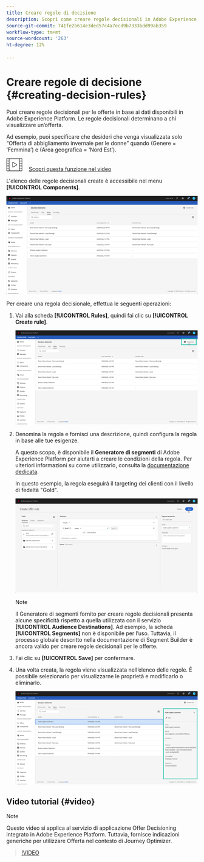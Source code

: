 ```yaml
---
title: Creare regole di decisione
description: Scopri come creare regole decisionali in Adobe Experience Platform.
source-git-commit: 741fe2b614e3ded57c4a7ecd9b7333bdd99ab359
workflow-type: tm+mt
source-wordcount: '263'
ht-degree: 12%

---
```


# Creare regole di decisione {#creating-decision-rules}

Puoi creare regole decisionali per le offerte in base ai dati disponibili in Adobe Experience Platform. Le regole decisionali determinano a chi visualizzare un’offerta.

Ad esempio, puoi specificare che desideri che venga visualizzata solo “Offerta di abbigliamento invernale per le donne” quando (Genere = ‘Femmina’) e (Area geografica = ‘Nord Est’). 

![](../../assets/do-not-localize/how-to-video.png) [Scopri questa funzione nel video](#video)

L&#39;elenco delle regole decisionali create è accessibile nel menu **[!UICONTROL Components]**.

![](../../assets/decision_rules_list.png)

Per creare una regola decisionale, effettua le seguenti operazioni:

1. Vai alla scheda **[!UICONTROL Rules]**, quindi fai clic su **[!UICONTROL Create rule]**.

   ![](../../assets/offers_decision_rule_creation.png)

1. Denomina la regola e fornisci una descrizione, quindi configura la regola in base alle tue esigenze.

   A questo scopo, è disponibile il **Generatore di segmenti** di Adobe Experience Platform per aiutarti a creare le condizioni della regola. Per ulteriori informazioni su come utilizzarlo, consulta la [documentazione dedicata](https://experienceleague.adobe.com/docs/experience-platform/segmentation/ui/segment-builder.html).

   In questo esempio, la regola eseguirà il targeting dei clienti con il livello di fedeltà &quot;Gold&quot;.

   ![](../../assets/offers_decision_rule_creation_segment.png)

   >[!NOTE]
   >
   >Il Generatore di segmenti fornito per creare regole decisionali presenta alcune specificità rispetto a quella utilizzata con il servizio **[!UICONTROL Audience Destinations]**. Ad esempio, la scheda **[!UICONTROL Segments]** non è disponibile per l’uso. Tuttavia, il processo globale descritto nella documentazione di Segment Builder è ancora valido per creare regole decisionali per le offerte.

1. Fai clic su **[!UICONTROL Save]** per confermare.

1. Una volta creata, la regola viene visualizzata nell’elenco delle regole. È possibile selezionarlo per visualizzarne le proprietà e modificarlo o eliminarlo.

   ![](../../assets/rule_created.png)

## Video tutorial {#video}

>[!NOTE]
>
>Questo video si applica al servizio di applicazione Offer Decisioning integrato in Adobe Experience Platform. Tuttavia, fornisce indicazioni generiche per utilizzare Offerta nel contesto di Journey Optimizer.

>[!VIDEO](https://video.tv.adobe.com/v/329373?quality=12)
